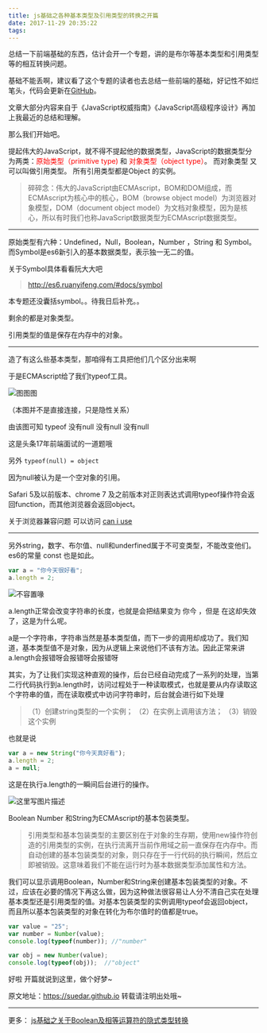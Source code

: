 ```yaml
---
title: js基础之各种基本类型及引用类型的转换之开篇
date: 2017-11-29 20:35:22
tags:
---
```


  总结一下前端基础的东西，估计会开一个专题，讲的是布尔等基本类型和引用类型等的相互转换问题。

  基础不能丢啊，建议看了这个专题的读者也去总结一些前端的基础，好记性不如烂笔头，代码会更新在[GitHub](https://github.com/suedar/js-)。

 文章大部分内容来自于《JavaScript权威指南》《JavaScript高级程序设计》再加上我最近的总结和理解。

那么我们开始吧。

  提起伟大的JavaScript，就不得不提起他的数据类型，JavaScript的数据类型分为两类：<font color='red'>原始类型（primitive type)</font> 和 <font color='red'>对象类型（object type）</font>。
  而对象类型 又可以叫做引用类型。
所有引用类型都是Object 的实例。

> 碎碎念：伟大的JavaScript由ECMAscript，BOM和DOM组成，而ECMAscript为核心中的核心，BOM（browse object model）为浏览器对象模型，DOM（document object model）为文档对象模型，因为是核心，所以有时我们也称JavaScript数据类型为ECMAscript数据类型。


----------
原始类型有六种：Undefined，Null，Boolean，Number ，String 和 Symbol。
而Symbol是es6新引入的基本数据类型，表示独一无二的值。

关于Symbol具体看看阮大大吧

> http://es6.ruanyifeng.com/#docs/symbol

本专题还没囊括symbol。。待我日后补充。。

剩余的都是对象类型。

引用类型的值是保存在内存中的对象。


----------
造了有这么些基本类型，那咱得有工具把他们几个区分出来啊

于是ECMAscript给了我们typeof工具。


![图图图](http://img.blog.csdn.net/20171129223541311?watermark/2/text/aHR0cDovL2Jsb2cuY3Nkbi5uZXQvc3VlZGFyMQ==/font/5a6L5L2T/fontsize/400/fill/I0JBQkFCMA==/dissolve/70/gravity/SouthEast)

（本图并不是直接连接，只是隐性关系）

由该图可知 typeof 没有null 没有null 没有null

这是头条17年前端面试的一道题哦

另外    `typeof(null) = object`

因为null被认为是一个空对象的引用。

Safari 5及以前版本、chrome 7 及之前版本对正则表达式调用typeof操作符会返回function，而其他浏览器会返回object。

关于浏览器兼容问题 可以访问 [can i  use](https://caniuse.com/)


----------

另外string，数字、布尔值、null和underfined属于不可变类型，不能改变他们。
es6的常量 const 也是如此。

``` js
var a = "你今天很好看";
a.length = 2;
```
![不容置喙](http://img.blog.csdn.net/20171129225519184?watermark/2/text/aHR0cDovL2Jsb2cuY3Nkbi5uZXQvc3VlZGFyMQ==/font/5a6L5L2T/fontsize/400/fill/I0JBQkFCMA==/dissolve/70/gravity/SouthEast)

a.length正常会改变字符串的长度，也就是会把结果变为 你今 ，但是 在这却失效了，这是为什么呢。

a是一个字符串，字符串当然是基本类型值，而下一步的调用却成功了。我们知道，基本类型值不是对象，因为从逻辑上来说他们不该有方法。因此正常来讲a.length会报错呀会报错呀会报错呀

其实，为了让我们实现这种直观的操作，后台已经自动完成了一系列的处理，当第二行代码执行到a.length时，访问过程处于一种读取模式，也就是要从内存读取这个字符串的值，而在读取模式中访问字符串时，后台就会进行如下处理

> （1）创建string类型的一个实例； 
> （2）在实例上调用该方法； 
> （3）销毁这个实例

也就是说

``` js
var a = new String("你今天真好看");
a.length = 2;
a = null;
```

这是在执行a.length的一瞬间后台进行的操作。


![这里写图片描述](http://img.blog.csdn.net/20171129231649391?watermark/2/text/aHR0cDovL2Jsb2cuY3Nkbi5uZXQvc3VlZGFyMQ==/font/5a6L5L2T/fontsize/400/fill/I0JBQkFCMA==/dissolve/70/gravity/SouthEast)

 Boolean Number 和String为ECMAscript的基本包装类型。

> 引用类型和基本包装类型的主要区别在于对象的生存期，使用new操作符创造的引用类型的实例，在执行流离开当前作用域之前一直保存在内存中。而自动创建的基本包装类型的对象，则只存在于一行代码的执行瞬间，然后立即被销毁。这意味着我们不能在运行时为基本数据类型添加属性和方法。

我们可以显示调用Boolean，Number和String来创建基本包装类型的对象。不过，应该在必要的情况下再这么做，因为这种做法很容易让人分不清自己实在处理基本类型还是引用类型的值。对基本包装类型的实例调用typeof会返回object，而且所以基本包装类型的对象在转化为布尔值时的值都是true。

``` js
var value = "25";
var number = Number(value); 
console.log(typeof(number)); //"number"

var obj = new Number(value);
console.log(typeof(obj));  //"object"
```

好啦 开篇就说到这里，做个好梦~

原文地址：https://suedar.github.io
转载请注明出处哦~


----------
更多：
[js基础之关于Boolean及相等运算符的隐式类型转换](http://blog.csdn.net/suedar1/article/details/78685806)